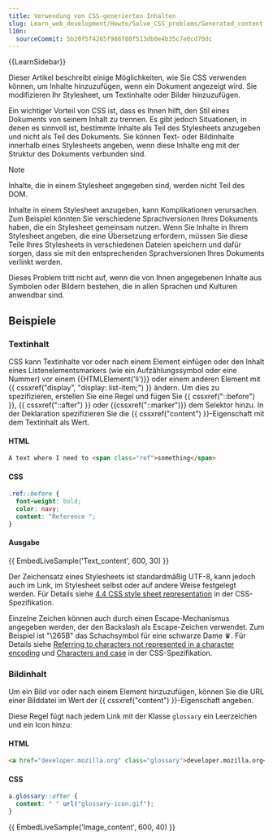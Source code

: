 ```yaml
---
title: Verwendung von CSS-generierten Inhalten
slug: Learn_web_development/Howto/Solve_CSS_problems/Generated_content
l10n:
  sourceCommit: 5b20f5f4265f988f80f513db0e4b35c7e0cd70dc
---
```


{{LearnSidebar}}

Dieser Artikel beschreibt einige Möglichkeiten, wie Sie CSS verwenden können, um Inhalte hinzuzufügen, wenn ein Dokument angezeigt wird. Sie modifizieren Ihr Stylesheet, um Textinhalte oder Bilder hinzuzufügen.

Ein wichtiger Vorteil von CSS ist, dass es Ihnen hilft, den Stil eines Dokuments von seinem Inhalt zu trennen. Es gibt jedoch Situationen, in denen es sinnvoll ist, bestimmte Inhalte als Teil des Stylesheets anzugeben und nicht als Teil des Dokuments. Sie können Text- oder Bildinhalte innerhalb eines Stylesheets angeben, wenn diese Inhalte eng mit der Struktur des Dokuments verbunden sind.

> [!NOTE]
> Inhalte, die in einem Stylesheet angegeben sind, werden nicht Teil des DOM.

Inhalte in einem Stylesheet anzugeben, kann Komplikationen verursachen. Zum Beispiel könnten Sie verschiedene Sprachversionen Ihres Dokuments haben, die ein Stylesheet gemeinsam nutzen. Wenn Sie Inhalte in Ihrem Stylesheet angeben, die eine Übersetzung erfordern, müssen Sie diese Teile Ihres Stylesheets in verschiedenen Dateien speichern und dafür sorgen, dass sie mit den entsprechenden Sprachversionen Ihres Dokuments verlinkt werden.

Dieses Problem tritt nicht auf, wenn die von Ihnen angegebenen Inhalte aus Symbolen oder Bildern bestehen, die in allen Sprachen und Kulturen anwendbar sind.

## Beispiele

### Textinhalt

CSS kann Textinhalte vor oder nach einem Element einfügen oder den Inhalt eines Listenelementsmarkers (wie ein Aufzählungssymbol oder eine Nummer) vor einem {{HTMLElement('li')}} oder einem anderen Element mit {{ cssxref("display", "display: list-item;") }} ändern. Um dies zu spezifizieren, erstellen Sie eine Regel und fügen Sie {{ cssxref("::before") }}, {{ cssxref("::after") }} oder {{cssxref("::marker")}} dem Selektor hinzu. In der Deklaration spezifizieren Sie die {{ cssxref("content") }}-Eigenschaft mit dem Textinhalt als Wert.

#### HTML

```html
A text where I need to <span class="ref">something</span>
```

#### CSS

```css
.ref::before {
  font-weight: bold;
  color: navy;
  content: "Reference ";
}
```

#### Ausgabe

{{ EmbedLiveSample('Text_content', 600, 30) }}

Der Zeichensatz eines Stylesheets ist standardmäßig UTF-8, kann jedoch auch im Link, im Stylesheet selbst oder auf andere Weise festgelegt werden. Für Details siehe [4.4 CSS style sheet representation](https://www.w3.org/TR/CSS21/syndata.html#q23) in der CSS-Spezifikation.

Einzelne Zeichen können auch durch einen Escape-Mechanismus angegeben werden, der den Backslash als Escape-Zeichen verwendet. Zum Beispiel ist "\265B" das Schachsymbol für eine schwarze Dame ♛. Für Details siehe [Referring to characters not represented in a character encoding](https://www.w3.org/TR/CSS21/syndata.html#q24) und [Characters and case](https://www.w3.org/TR/CSS21/syndata.html#q6) in der CSS-Spezifikation.

### Bildinhalt

Um ein Bild vor oder nach einem Element hinzuzufügen, können Sie die URL einer Bilddatei im Wert der {{ cssxref("content") }}-Eigenschaft angeben.

Diese Regel fügt nach jedem Link mit der Klasse `glossary` ein Leerzeichen und ein Icon hinzu:

#### HTML

```html
<a href="developer.mozilla.org" class="glossary">developer.mozilla.org</a>
```

#### CSS

```css
a.glossary::after {
  content: " " url("glossary-icon.gif");
}
```

{{ EmbedLiveSample('Image_content', 600, 40) }}
